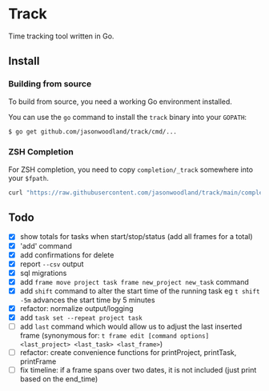 # Track

Time tracking tool written in Go.

## Install

### Building from source

To build from source, you need a working Go environment installed.

You can use the `go` command to install the `track` binary into your `GOPATH`:

```sh
$ go get github.com/jasonwoodland/track/cmd/...
```

### ZSH Completion

For ZSH completion, you need to copy `completion/_track` somewhere into your `$fpath`.

```sh
curl "https://raw.githubusercontent.com/jasonwoodland/track/main/completion/_track" > ~/.zsh/completion/_track
```

## Todo

- [x] show totals for tasks when start/stop/status (add all frames for a total)
- [x] 'add' command
- [x] add confirmations for delete
- [x] report `--csv` output
- [x] sql migrations
- [x] add `frame move project task frame new_project new_task` command
- [x] add `shift` command to alter the start time of the running task eg `t shift -5m` advances the start time by 5 minutes
- [x] refactor: normalize output/logging
- [x] add `task set --repeat project task`
- [ ] add `last` command which would allow us to adjust the last inserted frame (synonymous for: `t frame edit [command options] <last_project> <last_task> <last_frame>`)
- [ ] refactor: create convenience functions for printProject, printTask, printFrame
- [ ] fix timeline: if a frame spans over two dates, it is not included (just print based on the end_time)
